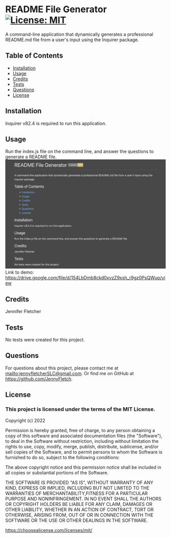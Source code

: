 # README File Generator [![License: MIT](https://img.shields.io/badge/License-MIT-yellow.svg)](https://opensource.org/licenses/MIT) 
A command-line application that dynamically generates a professional README.md file from a user's input using the Inquirer package. 
  
## Table of Contents 
  
* [Installation](#installation) 
* [Usage](#usage) 
* [Credits](#credits) 
* [Tests](#tests) 
* [Questions](#questions) 
* [License](#license) 
   
## Installation 
  
Inquirer v82.4 is required to run this application. 
## Usage 
  
Run the index.js file on the command line, and answer the questions to generate a README file.
![Alt text](./assets/images/screenshot.png?raw=true "Screenshot of the README Generator application") 
Link to demo: https://drive.google.com/file/d/154LbDmb8ckd0xvzZ9xsh_r9gz0PsQWup/view 
## Credits 
  
Jennifer Fletcher 
## Tests 
  
No tests were created for this project. 
## Questions 
  
For questions about this project, please contact me at <mailto:jennyfletcherSLC@gmail.com>. Or find me on GitHub at <https://github.com/JennyFletch>. 
## License 
  
### This project is licensed under the terms of the **MIT License**.

Copyright (c) 2022

Permission is hereby granted, free of charge, to any person obtaining a copy of this software and associated documentation files (the "Software"), to deal in the Software without restriction, including without limitation the rights to use, copy, modify, merge, publish, distribute, sublicense, and/or sell copies of the Software, and to permit persons to whom the Software is furnished to do so, subject to the following conditions: 

The above copyright notice and this permission notice shall be included in all copies or substantial portions of the Software. 

THE SOFTWARE IS PROVIDED "AS IS", WITHOUT WARRANTY OF ANY KIND, EXPRESS OR IMPLIED, INCLUDING BUT NOT LIMITED TO THE WARRANTIES OF MERCHANTABILITY,FITNESS FOR A PARTICULAR PURPOSE AND NONINFRINGEMENT. IN NO EVENT SHALL THE AUTHORS OR COPYRIGHT HOLDERS BE LIABLE FOR ANY CLAIM, DAMAGES OR OTHER LIABILITY, WHETHER IN AN ACTION OF CONTRACT, TORT OR OTHERWISE, ARISING FROM, OUT OF OR IN CONNECTION WITH THE SOFTWARE OR THE USE OR OTHER DEALINGS IN THE SOFTWARE.

 
<https://choosealicense.com/licenses/mit/> 
